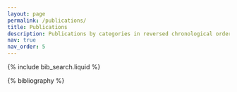 ```yaml
---
layout: page
permalink: /publications/
title: Publications
description: Publications by categories in reversed chronological order. # generated by jekyll-scholar.
nav: true
nav_order: 5
---
```


<!-- _pages/publications.md -->

<!-- Bibsearch Feature -->

{% include bib_search.liquid %}

<div class="publications">

{% bibliography %}

</div>
